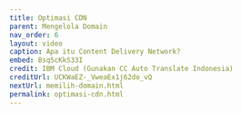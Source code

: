 ```yaml
---
title: Optimasi CDN
parent: Mengelola Domain
nav_order: 6
layout: video
caption: Apa itu Content Delivery Network?
embed: Bsq5cKkS33I
credit: IBM Cloud (Gunakan CC Auto Translate Indonesia)
creditUrl: UCKWaEZ-_VweaEx1j62do_vQ
nextUrl: memilih-domain.html
permalink: optimasi-cdn.html
---
```

